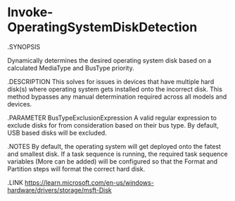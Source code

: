 # Invoke-OperatingSystemDiskDetection
.SYNOPSIS

Dynamically determines the desired operating system disk based on a calculated MediaType and BusType priority.

.DESCRIPTION
This solves for issues in devices that have multiple hard disk(s) where operating system gets installed onto the incorrect disk.
This method bypasses any manual determination required across all models and devices.
                
.PARAMETER BusTypeExclusionExpression
A valid regular expression to exclude disks for from consideration based on their bus type. By default, USB based disks will be excluded.

.NOTES
By default, the operating system will get deployed onto the fatest and smallest disk.
If a task sequence is running, the required task sequence variables (More can be added) will be configured so that the Format and Partition steps will format the correct hard disk.

.LINK
https://learn.microsoft.com/en-us/windows-hardware/drivers/storage/msft-Disk
